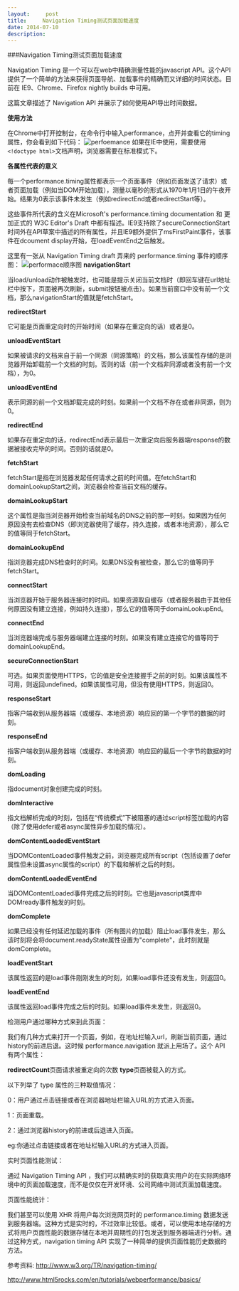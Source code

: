 ```yaml
---
layout:     post
title:     Navigation Timing测试页面加载速度
date: 2014-07-10
description: 
---
```


###Navigation Timing测试页面加载速度

Navigation Timing 是一个可以在web中精确测量性能的javascript API。这个API提供了一个简单的方法来获得页面导航、加载事件的精确而又详细的时间状态。目前在 IE9、Chrome、Firefox nightly builds 中可用。
<!-- more -->
这篇文章描述了 Navigation API 并展示了如何使用API导出时间数据。

**使用方法**

在Chrome中打开控制台，在命令行中输入performance，点开并查看它的timing属性，你会看到如下代码：
![perfoemance](http://images.cnblogs.com/cnblogs_com/mrsunny/201209/201209041728583788.png)
如果在IE中使用，需要使用`<!doctype html>`文档声明，浏览器需要在标准模式下。


**各属性代表的意义**

每一个performance.timing属性都表示一个页面事件（例如页面发送了请求）或者页面加载（例如当DOM开始加载），测量以毫秒的形式从1970年1月1日的午夜开始。结果为0表示该事件未发生（例如redirectEnd或者redirectStart等）。

这些事件所代表的含义在Microsoft's performance.timing documentation 和 更加正式的 W3C Editor's Draft 中都有描述。IE9支持除了secureConnectionStart时间外在API草案中描述的所有属性，并且IE9额外提供了msFirstPaint事件，该事件在dcoument display开始，在loadEventEnd之后触发。

这里有一张从 Navigation Timing draft 弄来的 performance.timing 事件的顺序图：
![performace顺序图](http://dvcs.w3.org/hg/webperf/raw-file/tip/specs/NavigationTiming/timing-overview.png)
**navigationStart**

当load/unload动作被触发时，也可能是提示关闭当前文档时（即回车键在url地址栏中按下，页面被再次刷新，submit按钮被点击）。如果当前窗口中没有前一个文档，那么navigationStart的值就是fetchStart。 

**redirectStart**

它可能是页面重定向时的开始时间（如果存在重定向的话）或者是0。

**unloadEventStart**

如果被请求的文档来自于前一个同源（同源策略）的文档，那么该属性存储的是浏览器开始卸载前一个文档的时刻。否则的话（前一个文档非同源或者没有前一个文档），为0。

**unloadEventEnd**

表示同源的前一个文档卸载完成的时刻。如果前一个文档不存在或者非同源，则为0。

**redirectEnd**

如果存在重定向的话，redirectEnd表示最后一次重定向后服务器端response的数据被接收完毕的时间。否则的话就是0。

**fetchStart**

fetchStart是指在浏览器发起任何请求之前的时间值。在fetchStart和domainLookupStart之间，浏览器会检查当前文档的缓存。

**domainLookupStart**

这个属性是指当浏览器开始检查当前域名的DNS之前的那一时刻。如果因为任何原因没有去检查DNS（即浏览器使用了缓存，持久连接，或者本地资源），那么它的值等同于fetchStart。

**domainLookupEnd**

指浏览器完成DNS检查时的时间。如果DNS没有被检查，那么它的值等同于fetchStart。

**connectStart**

当浏览器开始于服务器连接时的时间。如果资源取自缓存（或者服务器由于其他任何原因没有建立连接，例如持久连接），那么它的值等同于domainLookupEnd。

**connectEnd**

当浏览器端完成与服务器端建立连接的时刻。如果没有建立连接它的值等同于domainLookupEnd。

**secureConnectionStart**

可选。如果页面使用HTTPS，它的值是安全连接握手之前的时刻。如果该属性不可用，则返回undefined。如果该属性可用，但没有使用HTTPS，则返回0。

**responseStart**

指客户端收到从服务器端（或缓存、本地资源）响应回的第一个字节的数据的时刻。

**responseEnd**

指客户端收到从服务器端（或缓存、本地资源）响应回的最后一个字节的数据的时刻。

**domLoading**

指document对象创建完成的时刻。

**domInteractive**

指文档解析完成的时刻，包括在“传统模式”下被阻塞的通过script标签加载的内容（除了使用defer或者async属性异步加载的情况）。

**domContentLoadedEventStart**

当DOMContentLoaded事件触发之前，浏览器完成所有script（包括设置了defer属性但未设置async属性的script）的下载和解析之后的时刻。

**domContentLoadedEventEnd**

当DOMContentLoaded事件完成之后的时刻。它也是javascript类库中DOMready事件触发的时刻。

**domComplete**

如果已经没有任何延迟加载的事件（所有图片的加载）阻止load事件发生，那么该时刻将会将document.readyState属性设置为"complete"，此时刻就是domComplete。

**loadEventStart**

该属性返回的是load事件刚刚发生的时刻，如果load事件还没有发生，则返回0。

**loadEventEnd**

该属性返回load事件完成之后的时刻。如果load事件未发生，则返回0。


检测用户通过哪种方式来到此页面：

我们有几种方式来打开一个页面，例如，在地址栏输入url，刷新当前页面，通过history的前进后退。这时候 performance.navigation 就派上用场了。这个 API 有两个属性：

**redirectCount**页面请求被重定向的次数
**type**页面被载入的方式。

以下列举了 type 属性的三种取值情况：

0：用户通过点击链接或者在浏览器地址栏输入URL的方式进入页面。

1：页面重载。

2：通过浏览器history的前进或后退进入页面。


eg:你通过点击链接或者在地址栏输入URL的方式进入页面。

实时页面性能测试：

通过 Navigation Timing API ，我们可以精确实时的获取真实用户的在实际网络环境中的页面加载速度，而不是仅仅在开发环境、公司网络中测试页面加载速度。

页面性能统计：

我们甚至可以使用 XHR 将用户每次浏览网页时的 performance.timing 数据发送到服务器端。这种方式是实时的，不过效率比较低。或者，可以使用本地存储的方式将用户页面性能的数据存储在本地并周期性的打包发送到服务器端进行分析。通过这种方式，navigation timing API 实现了一种简单的提供页面性能历史数据的方法。

参考资料: 
http://www.w3.org/TR/navigation-timing/  

http://www.html5rocks.com/en/tutorials/webperformance/basics/


